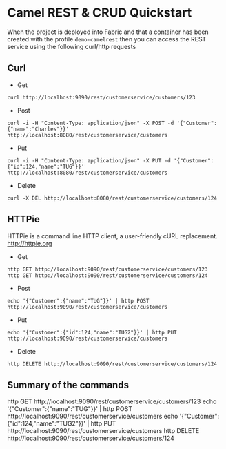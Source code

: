# Camel REST & CRUD Quickstart

When the project is deployed into Fabric and that a container has been created with the profile `demo-camelrest` then you can access the REST service using the following curl/http requests

## Curl

  * Get

 ```
 curl http://localhost:9090/rest/customerservice/customers/123
 ```

  * Post

 ```
 curl -i -H "Content-Type: application/json" -X POST -d '{"Customer":{"name":"Charles"}}' http://localhost:8080/rest/customerservice/customers
 ```

  * Put

 ```
 curl -i -H "Content-Type: application/json" -X PUT -d '{"Customer":{"id":124,"name":"TUG"}}' http://localhost:8080/rest/customerservice/customers
 ```

  * Delete

 ```
 curl -X DEL http://localhost:8080/rest/customerservice/customers/124
 ```

## HTTPie

  HTTPie is a command line HTTP client, a user-friendly cURL replacement.
  http://httpie.org

  *  Get

```
http GET http://localhost:9090/rest/customerservice/customers/123
http GET http://localhost:9090/rest/customerservice/customers/124
```

 *  Post

```
echo '{"Customer":{"name":"TUG"}}' | http POST http://localhost:9090/rest/customerservice/customers
```

 *  Put

```
echo '{"Customer":{"id":124,"name":"TUG2"}}' | http PUT http://localhost:9090/rest/customerservice/customers
```

 *  Delete

```
http DELETE http://localhost:9090/rest/customerservice/customers/124
```

## Summary of the commands

http GET http://localhost:9090/rest/customerservice/customers/123
echo '{"Customer":{"name":"TUG"}}' | http POST http://localhost:9090/rest/customerservice/customers
echo '{"Customer":{"id":124,"name":"TUG2"}}' | http PUT http://localhost:9090/rest/customerservice/customers
http DELETE http://localhost:9090/rest/customerservice/customers/124